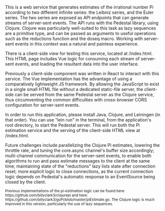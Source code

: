 This is a web service that generates estimates of the irrational number Pi according to two different infinite series: the Leibniz series, and the Euler series. The two series are exposed as API endpoints that can generate streams of server-sent events. The API runs with the Pedestal library, using Clojure. Clojure was particularly well-suited to this task as lazy sequences are a primitive type, and can be passed as arguments to useful operations such as the reductions function and the doseq macro. Working with server-sent events in this context was a natural and painless experience.

There is a client-side view for testing this service, located at <localhost>/index.html. This HTML page includes Vue logic for consuming each stream of server-sent events, and loading the resultant data into the user interface.

Previously a client-side component was written in React to interact with this service. The Vue implementation has the advantage of using a comparatively lightweight JS framework. By allowing the JavaScript to exist in a single small HTML file without a dedicated static-file server, the client-side can be served from the same Pedestal server as the Clojure service, thus circumventing the common difficulties with cross-browser CORS configuration for server-sent events.

In order to run this application, please install Java, Clojure, and Leiningen (in that order). You can use "lein run" in the terminal, from the application's root directory, to start the Pedestal server. This will run both the Pi estimation service and the serving of the client-side HTML view at <localhost>/index.html.

Future challenges include parallelizing the Clojure Pi estimates, lowering the throttle rate, and tuning the core.async channel's buffer size accordingly; multi-channel communication for the server-sent events, to enable both algorithms to run and pass estimate messages to the client at the same time; maintaining state of the "reductions" lazy lists state after connection reset; more explicit logic to close connections, as the current connection logic depends on Pedestal's automatic response to an EventSource being closed by the client.

<sub>
Previous implementations of the pi-estimation logic can be found here: https://github.com/billyclark3/clojurepi and here: https://github.com/billyclark3/goPi/blob/master/piEstimate.go. The Clojure logic is much improved in this version, particularly the use of lazy sequences.
</sub>

